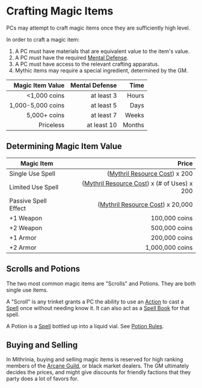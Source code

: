 # Crafting Magic Items

PCs may attempt to craft magic items once they are sufficiently high level.

In order to craft a magic item:

1. A PC must have materials that are equivalent value to the item's value.
2. A PC must have the required [Mental Defense](../../Player%20Characters/Derived%20Statistics/Mental%20Defense.md).
3. A PC must have access to the relevant crafting apparatus.
4. Mythic items may require a special ingredient, determined by the GM.

|  Magic Item Value | Mental Defense |   Time |
| ----------------: | -------------: | -----: |
|      <1,000 coins |     at least 3 |  Hours |
| 1,000-5,000 coins |     at least 5 |   Days |
|      5,000+ coins |     at least 7 |  Weeks |
|         Priceless |    at least 10 | Months |

## Determining Magic Item Value

| Magic Item           |                                                                                               Price |
| -------------------- | --------------------------------------------------------------------------------------------------: |
| Single Use Spell     |               ([Mythril Resource Cost](../Spellcasting/Mythril.md#Mythril%20Resource%20Cost)) x 200 |
| Limited Use Spell    | ([Mythril Resource Cost](../Spellcasting/Mythril.md#Mythril%20Resource%20Cost)) x (# of Uses) x 200 |
| Passive Spell Effect |            ([Mythril Resource Cost](../Spellcasting/Mythril.md#Mythril%20Resource%20Cost)) x 20,000 |
| +1 Weapon            |                                                                                       100,000 coins |
| +2 Weapon            |                                                                                       500,000 coins |
| +1 Armor             |                                                                                       200,000 coins |
| +2 Armor             |                                                                                     1,000,000 coins |

## Scrolls and Potions

The two most common magic items are "Scrolls" and Potions. They are both single use items.

A "Scroll" is any trinket grants a PC the ability to use an [Action](../../Game%20Procedures/Core%20Procedures/Action.md) to cast a [Spell](../Spells.md) once without needing know it. It can also act as a [Spell Book](../Spellcasting/Spell%20Learning/Spell%20Books.md) for that spell.

A Potion is a [Spell](../Spells.md) bottled up into a liquid vial. See [Potion Rules](Potion%20Rules.md).

## Buying and Selling

In Mithrinia, buying and selling magic items is reserved for high ranking members of the [Arcane Guild](../../Resources%20for%20GMs/Economy/Relevant%20Prices/Arcane%20Guild.md), or black market dealers. The GM ultimately decides the prices, and might give discounts for friendly factions that they party does a lot of favors for.
